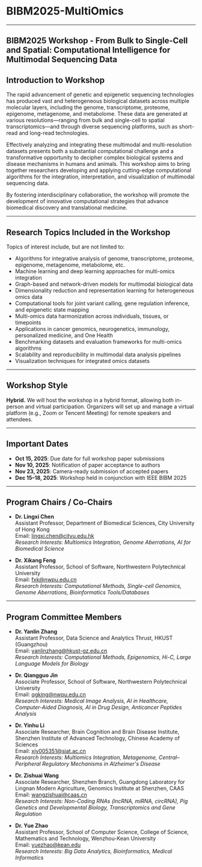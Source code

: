 # BIBM2025-MultiOmics  
---
**BIBM2025 Workshop - From Bulk to Single-Cell and Spatial: Computational Intelligence for Multimodal Sequencing Data**
---

## Introduction to Workshop  
The rapid advancement of genetic and epigenetic sequencing technologies has produced vast and heterogeneous biological datasets across multiple molecular layers, including the genome, transcriptome, proteome, epigenome, metagenome, and metabolome. These data are generated at various resolutions—ranging from bulk and single-cell to spatial transcriptomics—and through diverse sequencing platforms, such as short-read and long-read technologies.  

Effectively analyzing and integrating these multimodal and multi-resolution datasets presents both a substantial computational challenge and a transformative opportunity to decipher complex biological systems and disease mechanisms in humans and animals. This workshop aims to bring together researchers developing and applying cutting-edge computational algorithms for the integration, interpretation, and visualization of multimodal sequencing data.  

By fostering interdisciplinary collaboration, the workshop will promote the development of innovative computational strategies that advance biomedical discovery and translational medicine.

---

## Research Topics Included in the Workshop  

Topics of interest include, but are not limited to:

- Algorithms for integrative analysis of genome, transcriptome, proteome, epigenome, metagenome, metabolome, etc.  
- Machine learning and deep learning approaches for multi-omics integration  
- Graph-based and network-driven models for multimodal biological data  
- Dimensionality reduction and representation learning for heterogeneous omics data  
- Computational tools for joint variant calling, gene regulation inference, and epigenetic state mapping  
- Multi-omics data harmonization across individuals, tissues, or timepoints  
- Applications in cancer genomics, neurogenetics, immunology, personalized medicine, and One Health  
- Benchmarking datasets and evaluation frameworks for multi-omics algorithms  
- Scalability and reproducibility in multimodal data analysis pipelines  
- Visualization techniques for integrated omics datasets  

---

## Workshop Style  

**Hybrid.** We will host the workshop in a hybrid format, allowing both in-person and virtual participation. Organizers will set up and manage a virtual platform (e.g., Zoom or Tencent Meeting) for remote speakers and attendees.

---

## Important Dates  

- **Oct 15, 2025**: Due date for full workshop paper submissions  
- **Nov 10, 2025**: Notification of paper acceptance to authors  
- **Nov 23, 2025**: Camera-ready submission of accepted papers  
- **Dec 15–18, 2025**: Workshop held in conjunction with IEEE BIBM 2025  

---

## Program Chairs / Co-Chairs  

- **Dr. Lingxi Chen**  
  Assistant Professor, Department of Biomedical Sciences, City University of Hong Kong  
  Email: lingxi.chen@cityu.edu.hk  
  *Research Interests: Multiomics Integration, Genome Aberrations, AI for Biomedical Science*  

- **Dr. Xikang Feng**  
  Assistant Professor, School of Software, Northwestern Polytechnical University  
  Email: fxk@nwpu.edu.cn  
  *Research Interests: Computational Methods, Single-cell Genomics, Genome Aberrations, Bioinformatics Tools/Databases*  

---

## Program Committee Members  

- **Dr. Yanlin Zhang**  
  Assistant Professor, Data Science and Analytics Thrust, HKUST (Guangzhou)  
  Email: yanlinzhang@hkust-gz.edu.cn  
  *Research Interests: Computational Methods, Epigenomics, Hi-C, Large Language Models for Biology*  

- **Dr. Qiangguo Jin**  
  Associate Professor, School of Software, Northwestern Polytechnical University  
  Email: qgking@nwpu.edu.cn  
  *Research Interests: Medical Image Analysis, AI in Healthcare, Computer-Aided Diagnosis, AI in Drug Design, Anticancer Peptides Analysis*  

- **Dr. Yinhu Li**  
  Associate Researcher, Brain Cognition and Brain Disease Institute, Shenzhen Institute of Advanced Technology, Chinese Academy of Sciences  
  Email: xjy005351@siat.ac.cn  
  *Research Interests: Multiomics Integration, Metagenome, Central–Peripheral Regulatory Mechanisms in Alzheimer's Disease*  

- **Dr. Zishuai Wang**  
  Associate Researcher, Shenzhen Branch, Guangdong Laboratory for Lingnan Modern Agriculture, Genomics Institute at Shenzhen, CAAS  
  Email: wangzishuai@caas.cn  
  *Research Interests: Non-Coding RNAs (lncRNA, miRNA, circRNA), Pig Genetics and Developmental Biology, Transcriptomics and Gene Regulation*  

- **Dr. Yue Zhao**  
  Assistant Professor, School of Computer Science, College of Science, Mathematics and Technology, Wenzhou-Kean University  
  Email: yuezhao@kean.edu  
  *Research Interests: Big Data Analytics, Bioinformatics, Medical Informatics*  
